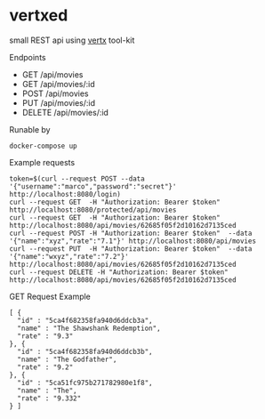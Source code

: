 
# vertxed

small REST api using [vertx](https://vertx.io) tool-​kit


Endpoints

- GET /api/movies
- GET /api/movies/:id
- POST /api/movies
- PUT /api/movies/:id
- DELETE /api/movies/:id

Runable by

```
docker-compose up
```

Example requests

```
token=$(curl --request POST --data '{"username":"marco","password":"secret"}' http://localhost:8080/login)
curl --request GET  -H "Authorization: Bearer $token" http://localhost:8080/protected/api/movies
curl --request GET  -H "Authorization: Bearer $token" http://localhost:8080/api/movies/62685f05f2d10162d7135ced
curl --request POST -H "Authorization: Bearer $token"  --data '{"name":"xyz","rate":"7.1"}' http://localhost:8080/api/movies
curl --request PUT  -H "Authorization: Bearer $token"  --data '{"name":"wxyz","rate":"7.2"}' http://localhost:8080/api/movies/62685f05f2d10162d7135ced
curl --request DELETE -H "Authorization: Bearer $token" http://localhost:8080/api/movies/62685f05f2d10162d7135ced
```

GET Request Example

```
[ {
  "id" : "5ca4f682358fa940d6ddcb3a",
  "name" : "The Shawshank Redemption",
  "rate" : "9.3"
}, {
  "id" : "5ca4f682358fa940d6ddcb3b",
  "name" : "The Godfather",
  "rate" : "9.2"
}, {
  "id" : "5ca51fc975b271782980e1f8",
  "name" : "The",
  "rate" : "9.332"
} ]
```